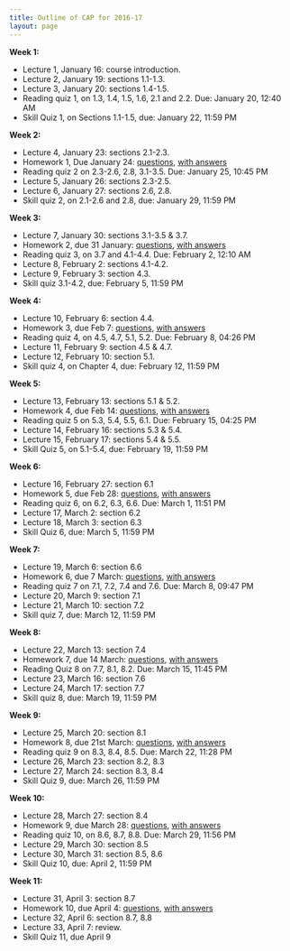 ```yaml
---
title: Outline of CAP for 2016-17
layout: page
---
```


**Week 1:**
- Lecture 1, January 16: course introduction.
- Lecture 2, January 19: sections 1.1-1.3.
- Lecture 3, January 20: sections 1.4-1.5.
- Reading quiz 1, on 1.3, 1.4, 1.5, 1.6, 2.1 and 2.2. Due: January 20, 12:40 AM
- Skill Quiz 1, on Sections 1.1-1.5, due: January 22, 11:59 PM

**Week 2:**
- Lecture 4, January 23: sections 2.1-2.3.
- Homework 1, Due January 24: [questions](https://www.learn.ed.ac.uk/bbcswebdav/pid-2215434-dt-content-rid-4168597_1/xid-4168597_1), [with answers](https://www.learn.ed.ac.uk/bbcswebdav/pid-2228724-dt-content-rid-4195766_1/xid-4195766_1)
- Reading quiz 2 on 2.3-2.6, 2.8, 3.1-3.5. Due: January 25, 10:45 PM
- Lecture 5, January 26: sections 2.3-2.5.
- Lecture 6, January 27: sections 2.6, 2.8.
- Skill quiz 2, on 2.1-2.6 and 2.8, due: January 29, 11:59 PM

**Week 3:**
- Lecture 7, January 30: sections 3.1-3.5 & 3.7.
- Homework 2, due 31 January: [questions](https://www.learn.ed.ac.uk/bbcswebdav/pid-2228721-dt-content-rid-4195765_1/xid-4195765_1), [with answers](https://www.learn.ed.ac.uk/bbcswebdav/pid-2228729-dt-content-rid-4195767_1/xid-4195767_1)
- Reading quiz 3, on 3.7 and 4.1-4.4. Due: February 2, 12:10 AM
- Lecture 8, February 2: sections 4.1-4.2.
- Lecture 9, February 3: section 4.3.
- Skill quiz 3.1-4.2, due: February 5, 11:59 PM

**Week 4:**
- Lecture 10, February 6: section 4.4.
- Homework 3, due Feb 7: [questions](https://www.learn.ed.ac.uk/bbcswebdav/pid-2238132-dt-content-rid-4241163_1/xid-4241163_1), [with answers](https://www.learn.ed.ac.uk/bbcswebdav/pid-2238133-dt-content-rid-4278372_1/xid-4278372_1)
- Reading quiz 4, on 4.5, 4.7, 5.1, 5.2. Due: February 8, 04:26 PM
- Lecture 11, February 9: section 4.5 & 4.7.
- Lecture 12, February 10: section 5.1.
- Skill quiz 4, on Chapter 4, due: February 12, 11:59 PM

**Week 5:**
- Lecture 13, February 13: sections 5.1 & 5.2.
- Homework 4, due Feb 14: [questions](https://www.learn.ed.ac.uk/bbcswebdav/pid-2246498-dt-content-rid-4260575_1/xid-4260575_1), [with answers](https://www.learn.ed.ac.uk/bbcswebdav/pid-2246499-dt-content-rid-4271566_1/xid-4271566_1)
- Reading quiz 5 on 5.3, 5.4, 5.5, 6.1. Due: February 15, 04:25 PM
- Lecture 14, February 16: sections 5.3 & 5.4.
- Lecture 15, February 17: sections 5.4 & 5.5.
- Skill Quiz 5, on 5.1-5.4, due: February 19, 11:59 PM

**Week 6:**
- Lecture 16, February 27: section 6.1
- Homework 5, due Feb 28: [questions](https://www.learn.ed.ac.uk/bbcswebdav/pid-2254176-dt-content-rid-4283875_1/xid-4283875_1), [with answers](https://www.learn.ed.ac.uk/bbcswebdav/pid-2254178-dt-content-rid-4283877_1/xid-4283877_1)
- Reading quiz 6, on 6.2, 6.3, 6.6. Due: March 1, 11:51 PM
- Lecture 17, March 2: section 6.2
- Lecture 18, March 3: section 6.3
- Skill Quiz 6, due: March 5, 11:59 PM

**Week 7:**
- Lecture 19, March 6: section 6.6
- Homework 6, due 7 March: [questions](https://www.learn.ed.ac.uk/bbcswebdav/pid-2260839-dt-content-rid-4307485_1/xid-4307485_1), [with answers](https://www.learn.ed.ac.uk/bbcswebdav/pid-2260842-dt-content-rid-4307486_1/xid-4307486_1)
- Reading quiz 7 on 7.1, 7.2, 7.4 and 7.6. Due: March 8, 09:47 PM
- Lecture 20, March 9: section 7.1
- Lecture 21, March 10: section 7.2
- Skill quiz 7, due: March 12, 11:59 PM

**Week 8:**
- Lecture 22, March 13: section 7.4
- Homework 7, due 14 March: [questions](https://www.learn.ed.ac.uk/bbcswebdav/pid-2272881-dt-content-rid-4352358_1/xid-4352358_1), [with answers](https://www.learn.ed.ac.uk/bbcswebdav/pid-2277047-dt-content-rid-4411840_1/xid-4411840_1)
- Reading Quiz 8 on 7.7, 8.1, 8.2. Due: March 15, 11:45 PM
- Lecture 23, March 16: section 7.6
- Lecture 24, March 17: section 7.7
- Skill quiz 8, due: March 19, 11:59 PM

**Week 9:**
- Lecture 25, March 20: section 8.1
- Homework 8, due 21st March: [questions](https://www.learn.ed.ac.uk/bbcswebdav/pid-2282422-dt-content-rid-4393303_1/xid-4393303_1), [with answers](https://www.learn.ed.ac.uk/bbcswebdav/pid-2282424-dt-content-rid-4393304_1/xid-4393304_1)
- Reading quiz 9 on 8.3, 8.4, 8.5. Due: March 22, 11:28 PM
- Lecture 26, March 23: section 8.2, 8.3
- Lecture 27, March 24: section 8.3, 8.4
- Skill Quiz 9, due: March 26, 11:59 PM

**Week 10:**
- Lecture 28, March 27: section 8.4
- Homework 9, due March 28: [questions](https://www.learn.ed.ac.uk/bbcswebdav/pid-2282734-dt-content-rid-4394610_1/xid-4394610_1), [with answers](https://www.learn.ed.ac.uk/bbcswebdav/pid-2282735-dt-content-rid-4394611_1/xid-4394611_1)
- Reading quiz 10, on 8.6, 8.7, 8.8. Due: March 29, 11:56 PM
- Lecture 29, March 30: section 8.5
- Lecture 30, March 31: section 8.5, 8.6
- Skill Quiz 10, due: April 2, 11:59 PM

**Week 11:**
- Lecture 31, April 3: section 8.7
- Homework 10, due April 4: [questions](https://www.learn.ed.ac.uk/bbcswebdav/pid-2286625-dt-content-rid-4408627_1/xid-4408627_1), [with answers](https://www.learn.ed.ac.uk/bbcswebdav/pid-2286625-dt-content-rid/bbcswebdav/pid-2286627-dt-content-rid-4408628_1/xid-4408628_1)
- Lecture 32, April 6: section 8.7, 8.8
- Lecture 33, April 7: review.
- Skill Quiz 11, due April 9
